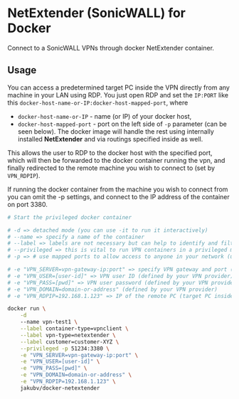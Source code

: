 # NetExtender (SonicWALL) for Docker

Connect to a SonicWALL VPNs through docker NetExtender container. 

## Usage

You can access a predetermined target PC inside the VPN directly from any machine in your LAN using RDP. You just open RDP and set the `IP:PORT` like this `docker-host-name-or-IP:docker-host-mapped-port`, where
 * `docker-host-name-or-IP` - name (or IP) of your docker host,
 * `docker-host-mapped-port` - port on the left side of `-p` parameter (can be seen below).
The docker image will handle the rest using internally installed **NetExtender** and via routings
specified inside as well.

This allows the user to RDP to the docker host with the specified port, which will then be forwarded to the docker container running the vpn, and finally redirected to the remote machine you wish to connect to (set by `VPN_RDPIP`).

If running the docker container from the machine you wish to connect from you can omit the -p settings, and connect to the IP address of the container on port 3380.

```bash
# Start the privileged docker container

# -d => detached mode (you can use -it to run it interactively)
# --name => specify a name of the container
# --label => labels are not necessary but can help to identify and filter the containers
# --privileged => this is vital to run VPN containers in a privileged mode (or use caps)
# -p => # use mapped ports to allow access to anyone in your network (using a port on the left side)

# -e "VPN_SERVER=vpn-gateway-ip:port" => specify VPN gateway and port (defined by your VPN provider)
# -e "VPN_USER=[user-id]" => VPN user ID (defined by your VPN provider)
# -e "VPN_PASS=[pwd]" => VPN user password (defined by your VPN provider). You can use DOCKER SWARM secrets to make this more secure.
# -e "VPN_DOMAIN=domain-or-address" (defined by your VPN provider)
# -e "VPN_RDPIP=192.168.1.123" => IP of the remote PC (target PC inside the VPN)

docker run \
    -d 
    --name vpn-test1 \
    --label container-type=vpnclient \
    --label vpn-type=netextender \
    --label customer=customer-XYZ \
    --privileged -p 51234:3380 \
    -e "VPN_SERVER=vpn-gateway-ip:port" \
    -e "VPN_USER=[user-id]" \
    -e "VPN_PASS=[pwd]" \
    -e "VPN_DOMAIN=domain-or-address" \
    -e "VPN_RDPIP=192.168.1.123" \
    jakubv/docker-netextender
```